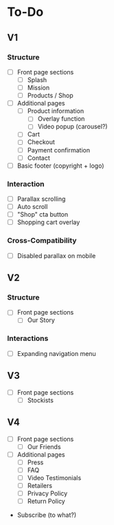 # To-Do

## V1

### Structure

- [ ] Front page sections
  - [ ] Splash
  - [ ] Mission
  - [ ] Products / Shop
- [ ] Additional pages
  - [ ] Product information
    - [ ] Overlay function
    - [ ] Video popup (carousel?)
  - [ ] Cart
  - [ ] Checkout
  - [ ] Payment confirmation
  - [ ] Contact
- [ ] Basic footer (copyright + logo)

### Interaction

- [ ] Parallax scrolling
- [ ] Auto scroll
- [ ] "Shop" cta button
- [ ] Shopping cart overlay

### Cross-Compatibility

- [ ] Disabled parallax on mobile

## V2

### Structure

- [ ] Front page sections
  - [ ] Our Story

### Interactions

- [ ] Expanding navigation menu

## V3

- [ ] Front page sections
  - [ ] Stockists

## V4

- [ ] Front page sections
  - [ ] Our Friends
- [ ] Additional pages
  - [ ] Press
  - [ ] FAQ
  - [ ] Video Testimonials
  - [ ] Retailers
  - [ ] Privacy Policy
  - [ ] Return Policy
- Subscribe (to what?)


